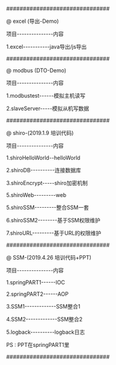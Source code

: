 <p>###############################</p>
<p>@ excel (导出-Demo)</p>
<p>项目---------------内容</p>
<p>1.excel-----------java导出/js导出</p>
<p>###############################</p>
<p>@ modbus (DTO-Demo)</p>
<p>项目---------------内容</p>
<p>1.modbustest------模拟主机读写</p>
<p>2.slaveServer-----模拟从机写数据</p>
<p>###############################</p>
<p>@ shiro-(2019.1.9 培训代码)</p>
<p>项目---------------内容</p>
<p>1.shiroHelloWorld--helloWorld</p>
<p>2.shiroDB----------连接数据库</p>
<p>3.shiroEncrypt-----shiro加密机制</p>
<p>5.shiroWeb---------web</p>
<p>5.shiroSSM---------整合SSM一套</p>
<p>6.shiroSSM2--------基于SSM权限维护</p>
<p>7.shiroURL---------基于URL的权限维护</p>
<p>###############################</p>
<p>@ SSM-(2019.4.26 培训代码+PPT)</p>
<p>项目---------------内容</p>
<p>1.springPART1------IOC</p>
<p>2.springPART2------AOP</p>
<p>3.SSM1-------------SSM整合1</p>
<p>4.SSM2-------------SSM整合2</p>
<p>5.logback----------logback日志</p>
<p>PS : PPT在springPART1里</p>
<p>###############################</p>
